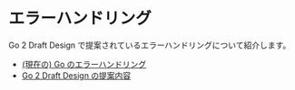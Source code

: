 # エラーハンドリング

Go 2 Draft Design で提案されているエラーハンドリングについて紹介します。

- [(現在の) Go のエラーハンドリング](./err_current.md)
- [Go 2 Draft Design の提案内容](./err_suggest.md)
